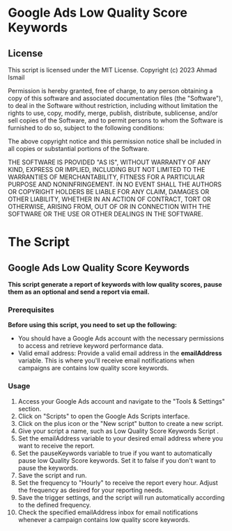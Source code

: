 #  Google Ads Low Quality Score Keywords
## License
This script is licensed under the MIT License.
Copyright (c) 2023 Ahmad Ismail

Permission is hereby granted, free of charge, to any person obtaining a copy
of this software and associated documentation files (the "Software"), to deal
in the Software without restriction, including without limitation the rights
to use, copy, modify, merge, publish, distribute, sublicense, and/or sell
copies of the Software, and to permit persons to whom the Software is
furnished to do so, subject to the following conditions:

The above copyright notice and this permission notice shall be included in all
copies or substantial portions of the Software.

THE SOFTWARE IS PROVIDED "AS IS", WITHOUT WARRANTY OF ANY KIND, EXPRESS OR
IMPLIED, INCLUDING BUT NOT LIMITED TO THE WARRANTIES OF MERCHANTABILITY,
FITNESS FOR A PARTICULAR PURPOSE AND NONINFRINGEMENT. IN NO EVENT SHALL THE
AUTHORS OR COPYRIGHT HOLDERS BE LIABLE FOR ANY CLAIM, DAMAGES OR OTHER
LIABILITY, WHETHER IN AN ACTION OF CONTRACT, TORT OR OTHERWISE, ARISING FROM,
OUT OF OR IN CONNECTION WITH THE SOFTWARE OR THE USE OR OTHER DEALINGS IN THE
SOFTWARE.

# The Script

## Google Ads Low Quality Score Keywords
**This script generate a report of keywords with low quality scores, pause them as an optional and send a report via email.**

### Prerequisites
**Before using this script, you need to set up the following:**

- You should have a Google Ads account with the necessary permissions to access and retrieve keyword performance data.
- Valid email address: Provide a valid email address in the **emailAddress** variable. This is where     you'll receive email notifications when campaigns are contains low quality score keywords.

### Usage
1. Access your Google Ads account and navigate to the "Tools & Settings" section.
2. Click on "Scripts" to open the Google Ads Scripts interface.
3. Click on the plus icon or the "New script" button to create a new script.
4. Give your script a name, such as Low Quality Score Keywords Script .
5. Set the emailAddress variable to your desired email address where you want to receive the report.
6. Set the pauseKeywords variable to true if you want to automatically pause low Quality Score keywords. Set it to false if you don't want to pause the keywords.
7. Save the script and run.
8. Set the frequency to "Hourly" to receive the report every hour. Adjust the frequency as desired for your reporting needs.
9. Save the trigger settings, and the script will run automatically according to the defined frequency.
10. Check the specified emailAddress inbox for email notifications whenever a campaign contains low quality score keywords.